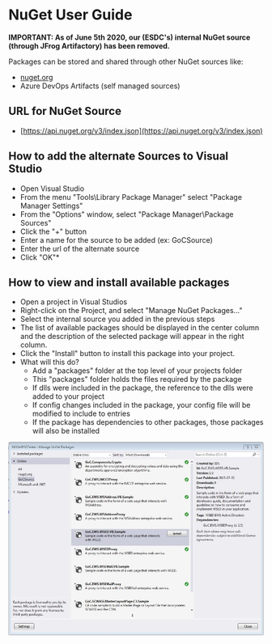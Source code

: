 # NuGet User Guide  

**IMPORTANT: As of June 5th 2020, our (ESDC's) internal NuGet source (through JFrog Artifactory) has been removed.**

Packages can be stored and shared through other NuGet sources like:

* [nuget.org](https://www.nuget.org/)
* Azure DevOps Artifacts (self managed sources)

## URL for NuGet Source
* [https://api.nuget.org/v3/index.json](https://api.nuget.org/v3/index.json)

## How to add the alternate Sources to Visual Studio

* Open Visual Studio
* From the menu "Tools\Library Package Manager" select "Package Manager Settings"
* From the "Options" window, select "Package Manager\Package Sources"
* Click the "+" button
* Enter a name for the source to be added (ex: GoCSource)
* Enter the url of the alternate source
* Click "OK"*

## How to view and install available packages

* Open a project in Visual Studios
* Right-click on the Project, and select "Manage NuGet Packages..."
* Select the internal source you added in the previous steps
* The list of available packages should be displayed in the center column and the description of the selected package will appear in the right column.
* Click the "Install" button to install this package into your project.
* What will this do?  
  * Add a "packages" folder at the top level of your projects folder
  * This "packages" folder holds the files required by the package
  * If dlls were included in the package, the reference to the dlls were added to your project
  * If config changes included in the package, your config file will be modified to include to entries
  * If the package has dependencies to other packages, those packages will also be installed

![Nuget Window](assets/nugetcatalog.jpg)
